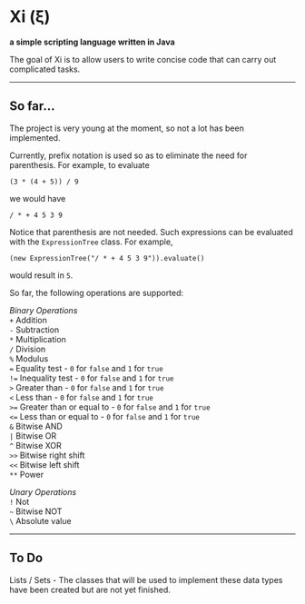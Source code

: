 Xi (ξ)
=======
**a simple scripting language written in Java**

The goal of Xi is to allow users to write concise code that can carry out complicated tasks.

---

So far...
---------
The project is very young at the moment, so not a lot has been implemented.

Currently, prefix notation is used so as to eliminate the need for parenthesis. For example, to evaluate

    (3 * (4 + 5)) / 9

we would have

    / * + 4 5 3 9
    
Notice that parenthesis are not needed. Such expressions can be evaluated with the `ExpressionTree` class. For example,

    (new ExpressionTree("/ * + 4 5 3 9")).evaluate()
    
would result in `5`.

So far, the following operations are supported:

*Binary Operations*   
`+`		Addition   
`-`  	Subtraction   
`*`  	Multiplication  
`/`  	Division   
`%`  	Modulus  
`=`  	Equality test - `0` for `false` and `1` for `true`  
`!=`	Inequality test - `0` for `false` and `1` for `true`  
`>`  	Greater than - `0` for `false` and `1` for `true`  
`<`  	Less than - `0` for `false` and `1` for `true`   
`>=`  	Greater than or equal to - `0` for `false` and `1` for `true`  
`<=`  	Less than or equal to - `0` for `false` and `1` for `true`  
`&`  	Bitwise AND  
`|`  	Bitwise OR   
`^`		Bitwise XOR  
`>>`	Bitwise right shift  
`<<`  	Bitwise left shift  
`**`	Power 

*Unary Operations*  
`!`		Not  
`~`		Bitwise NOT  
`\`		Absolute value  

---

To Do
-----

Lists / Sets - The classes that will be used to implement these data types have been created but are not yet finished.